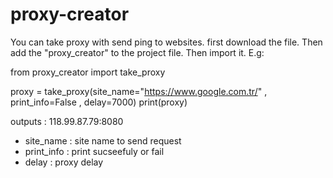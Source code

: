 # proxy-creator
You can take proxy with send ping to websites.
first download the file. Then add the "proxy_creator" to the project file. Then import it. E.g:

from proxy_creator import take_proxy

proxy = take_proxy(site_name="https://www.google.com.tr/" , print_info=False , delay=7000)
print(proxy)

outputs : 
  118.99.87.79:8080


- site_name : site name to send request 
- print_info : print sucseefuly or fail 
- delay : proxy delay 
